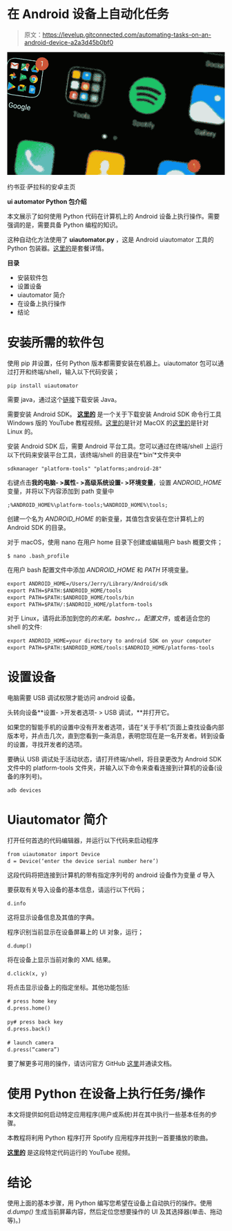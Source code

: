 # 在 Android 设备上自动化任务

> 原文：<https://levelup.gitconnected.com/automating-tasks-on-an-android-device-a2a3d45b0bf0>

![](img/b6a095b79a6adb07d603264b4ad83dae.png)

约书亚·萨拉科的安卓主页

**ui automator Python 包介绍**

本文展示了如何使用 Python 代码在计算机上的 Android 设备上执行操作。需要强调的是，需要具备 Python 编程的知识。

这种自动化方法使用了 **uiautomator.py** ，这是 Android uiautomator 工具的 Python 包装器。[这里的](https://pypi.org/project/uiautomator/)是套餐详情。

**目录**

*   安装软件包
*   设置设备
*   uiautomator 简介
*   在设备上执行操作
*   结论

# 安装所需的软件包

使用 pip 井设置，任何 Python 版本都需要安装在机器上。uiautomator 包可以通过打开和终端/shell，输入以下代码安装；

```
pip install uiautomator
```

需要 java，通过这个[链接](https://java.com/en/download/)下载安装 Java。

需要安装 Android SDK。 [**这里的**](https://www.youtube.com/watch?v=wvi03sOBKWQ) 是一个关于下载安装 Android SDK 命令行工具 Windows 版的 YouTube 教程视频。[这里的](https://guides.codepath.com/android/installing-android-sdk-tools)是针对 MacOX 的[这里的](https://www.youtube.com/watch?v=OGJOPnV2fDc)是针对 Linux 的。

安装 Android SDK 后，需要 Android 平台工具。您可以通过在终端/shell 上运行以下代码来安装平台工具，该终端/shell 的目录在*‘bin’*文件夹中

```
sdkmanager "platform-tools" "platforms;android-28"
```

右键点击**我的电脑- >属性- >高级系统设置- >环境变量**，设置 *ANDROID_HOME* 变量，并将以下内容添加到 path 变量中

```
;%ANDROID_HOME%\platform-tools;%ANDROID_HOME%\tools;
```

创建一个名为 *ANDROID_HOME* 的新变量，其值包含安装在您计算机上的 Android SDK 的目录。

对于 macOS，使用 nano 在用户 home 目录下创建或编辑用户 bash 概要文件；

```
$ nano .bash_profile
```

在用户 bash 配置文件中添加 *ANDROID_HOME* 和 *PATH* 环境变量。

```
export ANDROID_HOME=/Users/Jerry/Library/Android/sdk
export PATH=$PATH:$ANDROID_HOME/tools
export PATH=$PATH:$ANDROID_HOME/tools/bin
export PATH=$PATH/:$ANDROID_HOME/platform-tools
```

对于 Linux，请将此添加到您的*的末尾。bashrc，。配置文件*，或者适合您的 shell 的文件:

```
export ANDROID_HOME=your directory to android SDK on your computer
export PATH=$PATH:$ANDROID_HOME/tools:$ANDROID_HOME/platforms-tools
```

# 设置设备

电脑需要 USB 调试权限才能访问 android 设备。

头转向设备**设置- >开发者选项- > USB 调试，**并打开它。

如果您的智能手机的设置中没有开发者选项，请在“关于手机”页面上查找设备内部版本号，并点击几次，直到您看到一条消息，表明您现在是一名开发者。转到设备的设置，寻找开发者的选项。

要确认 USB 调试处于活动状态，请打开终端/shell，将目录更改为 Android SDK 文件中的 platform-tools 文件夹，并输入以下命令来查看连接到计算机的设备(设备的序列号)。

```
adb devices
```

# Uiautomator 简介

打开任何首选的代码编辑器，并运行以下代码来启动程序

```
from uiautomator import Device
d = Device(‘enter the device serial number here’)
```

这段代码将把连接到计算机的带有指定序列号的 android 设备作为变量 *d* 导入

要获取有关导入设备的基本信息，请运行以下代码；

```
d.info
```

这将显示设备信息及其值的字典。

程序识别当前显示在设备屏幕上的 UI 对象，运行；

```
d.dump()
```

将在设备上显示当前对象的 XML 结果。

```
d.click(x, y)
```

将点击显示设备上的指定坐标。其他功能包括:

```
# press home key
d.press.home()

py# press back key
d.press.back()

# launch camera
d.press(“camera”)
```

要了解更多可用的操作，请访问官方 GitHub [这里](https://github.com/xiaocong/uiautomator)并通读文档。

# 使用 Python 在设备上执行任务/操作

本文将提供如何启动特定应用程序(用户或系统)并在其中执行一些基本任务的步骤。

本教程将利用 Python 程序打开 Spotify 应用程序并找到一首要播放的歌曲。

[**这里的**](https://youtu.be/TzcMblrBsik) 是这段特定代码运行的 YouTube 视频。

# 结论

使用上面的基本步骤，用 Python 编写您希望在设备上自动执行的操作。使用 *d.dump()* 生成当前屏幕内容，然后定位您想要操作的 UI 及其选择器(单击、拖动等)。)
